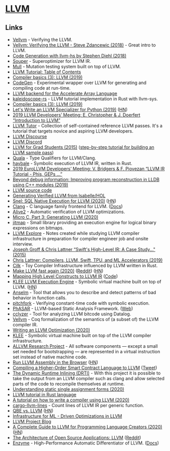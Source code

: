# [LLVM](https://llvm.org/)

## Links

- [Vellvm](https://www.cis.upenn.edu/~stevez/vellvm/) - Verifying the LLVM.
- [Vellvm: Verifying the LLVM - Steve Zdancewic (2018)](https://www.youtube.com/watch?v=q6gSC3OxB_8) - Great intro to LLVM.
- [Code Generation with llvm-hs by Stephen Diehl (2018)](https://www.youtube.com/watch?v=wn-xW3g8jXY)
- [Souper](https://github.com/google/souper) - Superoptimizer for LLVM IR.
- [Mull](https://github.com/mull-project/mull) - Mutation testing system built on top of LLVM.
- [LLVM Tutorial: Table of Contents](https://llvm.org/docs/tutorial/)
- [Compiler basics (3): LLVM (2019)](http://notes.eatonphil.com/compiler-basics-llvm.html)
- [CodeGen](https://github.com/pdziepak/codegen) - Experimental wrapper over LLVM for generating and compiling code at run-time.
- [LLVM backend for the Accelerate Array Language](https://github.com/AccelerateHS/accelerate-llvm)
- [kaleidoscope-rs](https://github.com/beam2d/kaleidoscope-rs) - LLVM tutorial implementation in Rust with llvm-sys.
- [Compiler basics (3): LLVM (2019)](http://notes.eatonphil.com/compiler-basics-llvm.html)
- [Let's Write an LLVM Specializer for Python (2019)](http://dev.stephendiehl.com/numpile/) ([HN](https://news.ycombinator.com/item?id=21268287))
- [2019 LLVM Developers’ Meeting: E. Christopher & J. Doerfert “Introduction to LLVM”](https://www.youtube.com/watch?v=J5xExRGaIIY)
- [LLVM Tutor](https://github.com/banach-space/llvm-tutor) - Collection of self-contained reference LLVM passes. It's a tutorial that targets novice and aspiring LLVM developers.
- [LLVM Discourse](https://llvm.discourse.group/)
- [LLVM Discord](https://discordapp.com/invite/xS7Z362)
- [LLVM for Grad Students (2015)](https://www.cs.cornell.edu/~asampson/blog/llvm.html) ([step-by-step tutorial for building an LLVM sample pass](https://github.com/abenkhadra/llvm-pass-tutorial))
- [Quala](https://github.com/sampsyo/quala) - Type Qualifiers for LLVM/Clang.
- [haybale](https://github.com/PLSysSec/haybale) - Symbolic execution of LLVM IR, written in Rust.
- [2019 EuroLLVM Developers’ Meeting: V. Bridgers & F. Piovezan “LLVM IR Tutorial - Phis, GEPs ...”](https://www.youtube.com/watch?v=m8G_S5LwlTo)
- [Beyond debug information: Improving program reconstruction in LLDB using C++ modules (2019)](https://odr.chalmers.se/handle/20.500.12380/300037)
- [LLVM source code](https://github.com/llvm-mirror/llvm)
- [Generating Verified LLVM from Isabelle/HOL](https://drops.dagstuhl.de/opus/volltexte/2019/11077/pdf/LIPIcs-ITP-2019-22.pdf)
- [Snel: SQL Native Execution for LLVM (2020)](https://arxiv.org/abs/2002.09449) ([HN](https://news.ycombinator.com/item?id=22404004))
- [Clang](http://clang.llvm.org/) - C language family frontend for LLVM. ([Docs](http://clang.llvm.org/docs/index.html))
- [Alive2](https://github.com/AliveToolkit/alive2) - Automatic verification of LLVM optimizations.
- [Micro C, Part 3: Generating LLVM (2020)](https://blog.josephmorag.com/posts/mcc3/)
- [jitmap](https://github.com/fsaintjacques/jitmap) - Small library providing an execution engine for logical binary expressions on bitmaps.
- [LLVM Explore](https://github.com/mkitzan/llvm-explore) - Notes created while studying LLVM compiler infrastructure in preparation for compiler engineer job and onsite interview.
- [Joseph Groff & Chris Lattner “Swift's High-Level IR: A Case Study..." (2015)](https://www.youtube.com/watch?v=Ntj8ab-5cvE)
- [Chris Lattner: Compilers, LLVM, Swift, TPU, and ML Accelerators (2019)](https://www.youtube.com/watch?v=yCd3CzGSte8)
- [Cilk](https://github.com/maekawatoshiki/cilk) - Toy Compiler Infrastructure influenced by LLVM written in Rust.
- [Make LLVM fast again (2020)](https://nikic.github.io/2020/05/10/Make-LLVM-fast-again.html) ([Reddit](https://www.reddit.com/r/cpp/comments/gh3huh/make_llvm_fast_again/)) ([HN](https://news.ycombinator.com/item?id=23137345))
- [Mapping High Level Constructs to LLVM IR](https://mapping-high-level-constructs-to-llvm-ir.readthedocs.io/en/latest/README.html) ([Code](https://github.com/f0rki/mapping-high-level-constructs-to-llvm-ir))
- [KLEE LLVM Execution Engine](https://klee.github.io/) - Symbolic virtual machine built on top of LLVM. ([HN](https://news.ycombinator.com/item?id=23283706))
- [Anselm](https://github.com/trailofbits/anselm) - Tool that allows you to describe and detect patterns of bad behavior in function calls.
- [pitchfork](https://github.com/PLSysSec/haybale-pitchfork) - Verifying constant-time code with symbolic execution.
- [PhASAR](https://github.com/secure-software-engineering/phasar) - LLVM-based Static Analysis Framework. ([Web](https://phasar.org/))
- [cclyzer](https://github.com/plast-lab/cclyzer) - Tool for analyzing LLVM bitcode using Datalog.
- [Vellvm](https://github.com/vellvm/vellvm) - Coq formalization of the semantics of (a subset of) the LLVM compiler IR.
- [Writing an LLVM Optimization (2020)](https://www.youtube.com/watch?v=MagR2KY8MQI)
- [KLEE](https://github.com/klee/klee) - Symbolic virtual machine built on top of the LLVM compiler infrastructure.
- [ALLVM Research Project](https://publish.illinois.edu/allvm-project/) - All software components — except a small set needed for bootstrapping — are represented in a virtual instruction set instead of native machine code.
- [Run LLVM Assembly in the Browser](http://kripken.github.io/llvm.js/demo.html) ([HN](https://news.ycombinator.com/item?id=24097446))
- [Compiling a Higher-Order Smart Contract Language to LLVM](https://arxiv.org/pdf/2008.05555.pdf) ([Tweet](https://twitter.com/maqstik/status/1294170007891566593))
- [The Dynamic Runtime Inlining (DRTI)](https://github.com/drti/drti) - With this project it is possible to take the output from an LLVM compiler such as clang and allow selected parts of the code to recompile themselves at runtime.
- [Understanding static single assignment forms (2020)](https://blog.yossarian.net/2020/10/23/Understanding-static-single-assignment-forms)
- [LLVM tutorial in Rust language](https://github.com/jauhien/iron-kaleidoscope)
- [A tutorial on how to write a compiler using LLVM (2020)](https://tomassetti.me/a-tutorial-on-how-to-write-a-compiler-using-llvm/)
- [cargo-llvm-lines](https://github.com/dtolnay/cargo-llvm-lines) - Count lines of LLVM IR per generic function.
- [QBE vs. LLVM](https://c9x.me/compile/doc/llvm.html) ([HN](https://news.ycombinator.com/item?id=25273907))
- [Infrastructure for ML - Driven Optimizations in LLVM](https://github.com/google/ml-compiler-opt)
- [LLVM Project Blog](https://blog.llvm.org/)
- [A Complete Guide to LLVM for Programming Language Creators (2020)](https://mukulrathi.co.uk/create-your-own-programming-language/llvm-ir-cpp-api-tutorial/) ([HN](https://news.ycombinator.com/item?id=25539797))
- [The Architecture of Open Source Applications: LLVM](http://www.aosabook.org/en/llvm.html) ([Reddit](https://www.reddit.com/r/programming/comments/ku9xza/the_architecture_of_open_source_applications_llvm/))
- [Enzyme](https://github.com/wsmoses/Enzyme) - High-Performance Automatic Differentiator of LLVM. ([Docs](https://enzyme.mit.edu/))
